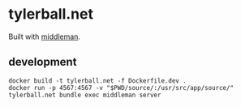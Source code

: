 tylerball.net
=============

Built with [middleman](https://middlemanapp.com/).

## development

```
docker build -t tylerball.net -f Dockerfile.dev .
docker run -p 4567:4567 -v "$PWD/source/:/usr/src/app/source/" tylerball.net bundle exec middleman server
```
